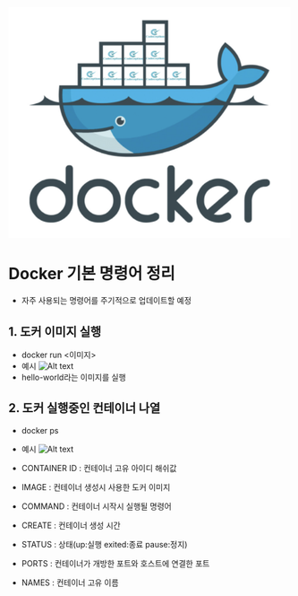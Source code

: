 ![alt text](image.png)
# Docker 기본 명령어 정리
- 자주 사용되는 명령어를 주기적으로 업데이트할 예정

## 1. 도커 이미지 실행
- docker run <이미지>
- 예시
![Alt text](<스크린샷 2024-01-30 오전 12.59.42.png>)
- hello-world라는 이미지를 실행

## 2. 도커 실행중인 컨테이너 나열
- docker ps
- 예시
![Alt text](<스크린샷 2024-01-30 오전 1.02.18.png>)

- CONTAINER ID : 컨테이너 고유 아이디 해쉬값
- IMAGE : 컨테이너 생성시 사용한 도커 이미지
- COMMAND : 컨테이너 시작시 실행될 명령어
- CREATE : 컨테이너 생성 시간
- STATUS : 상태(up:실행 exited:종료 pause:정지)
- PORTS : 컨테이너가 개방한 포트와 호스트에 연결한 포트
- NAMES : 컨테이너 고유 이름